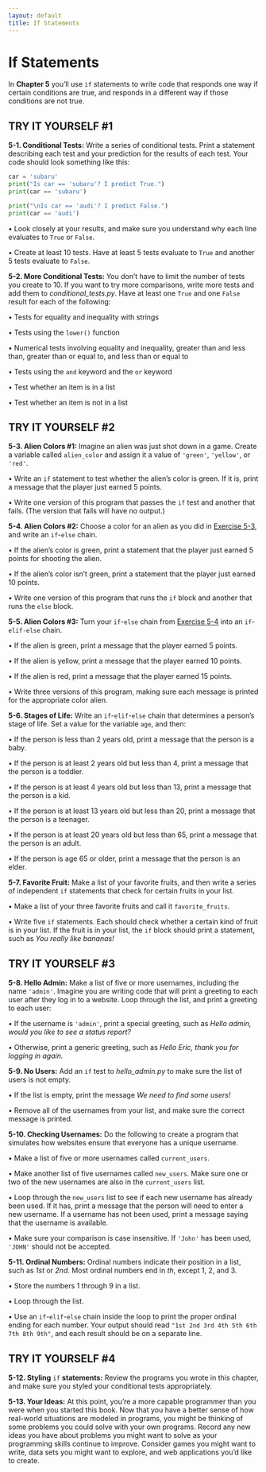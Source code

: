 ```yaml
---
layout: default
title: If Statements
---
```


# If Statements

In **Chapter 5** you’ll use `if` statements to write code that responds one way
if certain conditions are true, and responds in a different way if those
conditions are not true.

<span id="page_82"></span>


TRY IT YOURSELF \#1
-------------------

<span id="ch5exe1"></span>**5-1. Conditional Tests:** Write a series of
conditional tests. Print a statement describing each test and your
prediction for the results of each test. Your code should look something
like this:

``` python
car = 'subaru'
print("Is car == 'subaru'? I predict True.")
print(car == 'subaru')

print("\nIs car == 'audi'? I predict False.")
print(car == 'audi')
```

• Look closely at your results, and make sure you understand why each
line evaluates to `True` or `False`.

• Create at least 10 tests. Have at least 5 tests evaluate to `True` and
another 5 tests evaluate to `False`.

<span id="ch5exe2"></span>**5-2. More Conditional Tests:** You don’t
have to limit the number of tests you create to 10. If you want to try
more comparisons, write more tests and add them to
*conditional_tests.py*. Have at least one `True` and one `False` result
for each of the following:

• Tests for equality and inequality with strings

• Tests using the `lower()` function

• Numerical tests involving equality and inequality, greater than and
less than, greater than or equal to, and less than or equal to

• Tests using the `and` keyword and the `or` keyword

• Test whether an item is in a list

• Test whether an item is not in a list

TRY IT YOURSELF \#2
-------------------

<span id="ch5exe3"></span>**5-3. Alien Colors \#1:** Imagine an alien
was just shot down in a game. Create a variable called `alien_color` and
assign it a value of `'green'`, `'yellow'`, or `'red'`.

• Write an `if` statement to test whether the alien’s color is green. If
it is, print a message that the player just earned 5 points.

• Write one version of this program that passes the `if` test and
another that fails. (The version that fails will have no output.)

<span id="ch5exe4"></span>**5-4. Alien Colors \#2:** Choose a color for
an alien as you did in [Exercise 5-3](#ch5exe3), and write an
`if`-`else` chain.

• If the alien’s color is green, print a statement that the player just
earned 5 points for shooting the alien.

• If the alien’s color isn’t green, print a statement that the player
just earned 10 points.

• Write one version of this program that runs the `if` block and another
that runs the `else` block.

<span id="page_89"></span><span id="ch5exe5"></span>**5-5. Alien Colors
\#3:** Turn your `if`-`else` chain from [Exercise 5-4](#ch5exe4) into an
`if`-`elif-else` chain.

• If the alien is green, print a message that the player earned 5
points.

• If the alien is yellow, print a message that the player earned 10
points.

• If the alien is red, print a message that the player earned 15 points.

• Write three versions of this program, making sure each message is
printed for the appropriate color alien.

<span id="ch5exe6"></span>**5-6. Stages of Life:** Write an
`if`-`elif`-`else` chain that determines a person’s stage of life. Set a
value for the variable `age`, and then:

• If the person is less than 2 years old, print a message that the
person is a baby.

• If the person is at least 2 years old but less than 4, print a message
that the person is a toddler.

• If the person is at least 4 years old but less than 13, print a
message that the person is a kid.

• If the person is at least 13 years old but less than 20, print a
message that the person is a teenager.

• If the person is at least 20 years old but less than 65, print a
message that the person is an adult.

• If the person is age 65 or older, print a message that the person is
an elder.

<span id="ch5exe7"></span>**5-7. Favorite Fruit:** Make a list of your
favorite fruits, and then write a series of independent `if` statements
that check for certain fruits in your list.

• Make a list of your three favorite fruits and call it
`favorite_fruits`.

• Write five `if` statements. Each should check whether a certain kind
of fruit is in your list. If the fruit is in your list, the `if` block
should print a statement, such as *You really like bananas!*

<span id="page_93"></span>

TRY IT YOURSELF \#3
-------------------

<span id="ch5exe8"></span>**5-8. Hello Admin:** Make a list of five or
more usernames, including the name `'admin'`. Imagine you are writing
code that will print a greeting to each user after they log in to a
website. Loop through the list, and print a greeting to each user:

• If the username is `'admin'`, print a special greeting, such as *Hello
admin, would you like to see a status report?*

• Otherwise, print a generic greeting, such as *Hello Eric, thank you
for logging in again.*

<span id="ch5exe9"></span>**5-9. No Users:** Add an `if` test to
*hello_admin.py* to make sure the list of users is not empty.

• If the list is empty, print the message *We need to find some users!*

• Remove all of the usernames from your list, and make sure the correct
message is printed.

<span id="ch5exe10"></span>**5-10. Checking Usernames:** Do the
following to create a program that simulates how websites ensure that
everyone has a unique username.

• Make a list of five or more usernames called `current_users`.

• Make another list of five usernames called `new_users`. Make sure one
or two of the new usernames are also in the `current_users` list.

• Loop through the `new_users` list to see if each new username has
already been used. If it has, print a message that the person will need
to enter a new username. If a username has not been used, print a
message saying that the username is available.

• Make sure your comparison is case insensitive. If `'John'` has been
used, `'JOHN'` should not be accepted.

<span id="ch5exe11"></span>**5-11. Ordinal Numbers:** Ordinal numbers
indicate their position in a list, such as *1st* or *2nd*. Most ordinal
numbers end in *th*, except 1, 2, and 3.

• Store the numbers 1 through 9 in a list.

• Loop through the list.

• Use an `if`-`elif`-`else` chain inside the loop to print the proper
ordinal ending for each number. Your output should read
`"1st 2nd 3rd 4th 5th 6th 7th 8th 9th"`, and each result should be on a
separate line.

TRY IT YOURSELF \#4
-------------------

<span id="ch5exe12"></span>**5-12. Styling** `if` **statements:** Review
the programs you wrote in this chapter, and make sure you styled your
conditional tests appropriately.

<span id="ch5exe13"></span>**5-13. Your Ideas:** At this point, you’re a
more capable programmer than you were when you started this book. Now
that you have a better sense of how real-world situations are modeled in
programs, you might be thinking of some problems you could solve with
your own programs. Record any new ideas you have about problems you
might want to solve as your programming skills continue to improve.
Consider games you might want to write, data sets you might want to
explore, and web applications you’d like to create.

